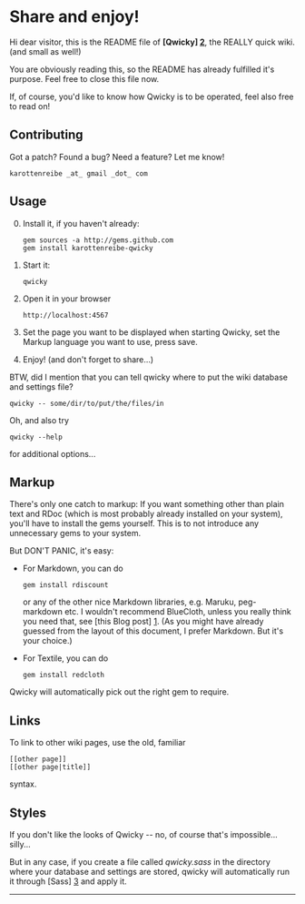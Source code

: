 Share and enjoy!
================

Hi dear visitor, this is the README file of
**[Qwicky] [2]**, the REALLY quick wiki. (and
small as well!)

You are obviously reading this, so the README
has already fulfilled it's purpose. Feel free
to close this file now.

If, of course, you'd like to know how Qwicky
is to be operated, feel also free to read on!

Contributing
------------

Got a patch? Found a bug? Need a feature?
Let me know!

    karottenreibe _at_ gmail _dot_ com

Usage
-----

0.  Install it, if you haven't already:

        gem sources -a http://gems.github.com
        gem install karottenreibe-qwicky

1.  Start it:

        qwicky

2.  Open it in your browser

        http://localhost:4567

3.  Set the page you want to be displayed when
    starting Qwicky, set the Markup language
    you want to use, press save.

4.  Enjoy! (and don't forget to share...)

BTW, did I mention that you can tell qwicky
where to put the wiki database and settings
file?

    qwicky -- some/dir/to/put/the/files/in

Oh, and also try

    qwicky --help

for additional options...

Markup
------

There's only one catch to markup: If you want
something other than plain text and RDoc (which
is most probably already installed on your system),
you'll have to install the gems yourself.
This is to not introduce any unnecessary gems to
your system.

But DON'T PANIC, it's easy:

*   For Markdown, you can do

        gem install rdiscount

    or any of the other nice Markdown libraries, e.g.
    Maruku, peg-markdown etc.
    I wouldn't recommend BlueCloth, unless you really
    think you need that, see [this Blog post] [1].
    (As you might have already guessed from the layout
    of this document, I prefer Markdown. But it's your
    choice.)

*   For Textile, you can do

        gem install redcloth

Qwicky will automatically pick out the right gem to
require.

Links
-----

To link to other wiki pages, use the old, familiar

    [[other page]]
    [[other page|title]]

syntax.

Styles
------

If you don't like the looks of Qwicky -- no, of course
that's impossible... silly...

But in any case, if you create a file called _qwicky.sass_
in the directory where your database and settings are
stored, qwicky will automatically run it through
[Sass] [3] and apply it.

****

[1]: http://tomayko.com/writings/ruby-markdown-libraries-real-cheap-for-you-two-for-price-of-one
    "Post about why not to use BlueCloth"
[2]: http://github.com/karottenreibe/qwicky/
    "Qwicky's Homepage/Git repo/Wiki/whatever :-)"
[3]: http://haml.hamptoncatlin.com/docs/rdoc/classes/Sass.html
    "Documentation of Sass syntax"

